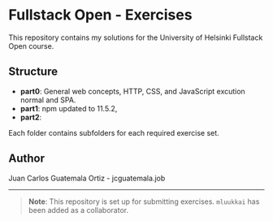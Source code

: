 # Fullstack Open - Exercises

This repository contains my solutions for the University of Helsinki Fullstack Open course.

## Structure

- **part0**: General web concepts, HTTP, CSS, and JavaScript excution normal and SPA.
- **part1**: npm updated to 11.5.2,
- **part2**:

Each folder contains subfolders for each required exercise set.

## Author

Juan Carlos Guatemala Ortiz - jcguatemala.job

---

> **Note**: This repository is set up for submitting exercises. `mluukkai` has been added as a collaborator.
